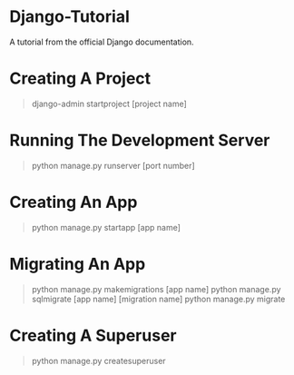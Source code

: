 # Django-Tutorial
A tutorial from the official Django documentation.

# Creating A Project
> django-admin startproject [project name]

# Running The Development Server
> python manage.py runserver [port number]

# Creating An App
> python manage.py startapp [app name]

# Migrating An App
> python manage.py makemigrations [app name]
> python manage.py sqlmigrate [app name] [migration name]
> python manage.py migrate

# Creating A Superuser
> python manage.py createsuperuser
